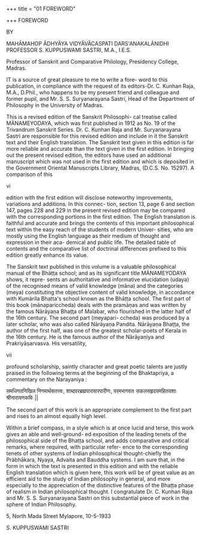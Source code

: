 +++
title = "01 FOREWORD"

+++
FOREWORD 

BY 

MAHĀMAHOP ÃDHYÄYA VIDYĀVĀCASPATI DARS'ANAKALÁNIDHI PROFESSOR S. KUPPUSWAMI SASTRI, M.A., I.E.S. 

Professor of Sanskrit and Comparative Philology, Presidency College, Madras. 


IT is a source of great pleasure to me to write a fore- word to this publication, in compliance with the request of its editors-Dr. C. Kunhan Raja, M.A., D.Phil., who happens to be my present friend and colleague and former pupil, and Mr. S. S. Suryanarayana Sastri, Head of the Department of Philosophy in the University of Madras. 

This is a revised edition of the Sanskrit Philosophi- cal treatise called MÄNAMEYODAYA, which was first published in 1912 as No. 19 of the Trivandrum Sanskrit Series. Dr. C. Kunhan Raja and Mr. Suryanarayana Sastri are responsible for this revised edition and include in it the Sanskrit text and their English translation. The Sanskrit text given in this edition is far more reliable and accurate than the text given in the first edition. In bringing out the present revised edition, the editors have used an additional manuscript which was not used in the first edition and which is deposited in the Government Oriental Manuscripts Library, Madras, (D.C.S. No. 15297). A comparison of this 

vi 

edition with the first edition will disclose noteworthy improvements, variations and additions. In this connec- tion, section 13, page 6 and section 147, pages 228 and 229 in the present revised edition may be compared with the corresponding portions in the first edition. The English translation is faithful and accurate and brings the contents of this important philosophical text within the easy reach of the students of modern Univer- sities, who are mostly using the English language as their medium of thought and expression in their aca- demical and public life. The detailed table of contents and the comparative list of doctrinal differences prefixed to this edition greatly enhance its value. 

The Sanskrit text published in this volume is a valuable philosophical manual of the Bhāṭṭa school; and as its significant title MÄNAMEYODAYA shows, it repre- sents an authoritative and informative elucidation (udaya) of the recognised means of valid knowledge (māna) and the categories (meya) constituting the objective content of valid knowledge, in accordance with Kumärila Bhatta's school known as the Bhāṭṭa school. The first part of this book (mānapariccheda) deals with the pramāņas and was written by the famous Nārāyaṇa Bhațţa of Malabar, who flourished in the latter half of the 16th century. The second part (meyapari- ccheda) was produced by a later scholar, who was also called Nārāyaṇa Pandita. Nārāyaṇa Bhaṭṭa, the author of the first half, was one of the greatest scholar-poets of Kerala in the 16th century. He is the famous author of the Nārāyaṇiya and Prakriyāṣarvasva. His versatility, 

vii 

profound scholarship, saintly character and great poetic talents are justly praised in the following terms at the beginning of the Bhaktapriya, a commentary on the Narayaniya : 

समधिगतनिखिल निगमार्थसतत्त्वः, शाब्दपरब्रह्मपारावारपारीणः, परमभागवतः सकलसहृदयमहितयशाः श्रीनारायणकविः || 

The second part of this work is an appropriate complement to the first part and rises to an almost equally high level. 

Within a brief compass, in a style which is at once lucid and terse, this work gives an able and well-ground- ed exposition of the leading tenets of the philosophical side of the Bhaṭṭa school, and adds comparative and critical remarks, where required, with particular refer- ence to the corresponding tenets of other systems of Indian philosophical thought-chiefly the Präbhākara, Nyaya, Advaita and Bauddha systems. I am sure that, in the form in which the text is presented in this edition and with the reliable English translation which is given here, this work will be of great value as an efficient aid to the study of Indian philosophy in general, and more especially to the appreciation of the distinctive features of the Bhaṭṭa phase of realism in Indian philosophical thought. I congratulate Dr. C. Kunhan Raja and Mr. S. S. Suryanarayana Sastri on this substantial piece of work in the sphere of Indian Philosophy. 

5, North Mada Street Mylapore, 10-5-1933 

S. KUPPUSWAMI SASTRI

